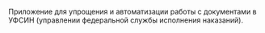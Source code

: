Приложение для упрощения и автоматизации работы с документами в УФСИН (управлении федеральной службы исполнения наказаний).

